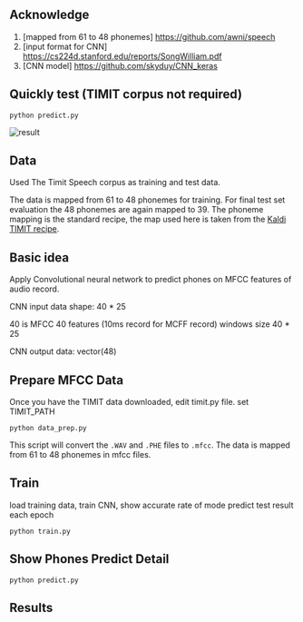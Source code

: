 ## Acknowledge
1. [mapped from 61 to 48 phonemes] https://github.com/awni/speech
2. [input format for CNN] https://cs224d.stanford.edu/reports/SongWilliam.pdf
3. [CNN model] https://github.com/skyduy/CNN_keras



## Quickly test (TIMIT corpus not required)

```
python predict.py
```

![result](https://github.com/yousongzhang/summer2019_cnn_for_phone_recognition/blob/master/result.png)

## Data

Used The Timit Speech corpus as training and test data.

The data is mapped from 61 to 48 phonemes for training. For final test set
evaluation the 48 phonemes are again mapped to 39. The phoneme mapping is the
standard recipe, the map used here is taken from the [Kaldi TIMIT recipe].



## Basic idea
Apply Convolutional neural network to predict phones on MFCC features of audio record.

CNN input data shape: 40 * 25

40 is MFCC 40 features  (10ms record for MCFF record)
windows size 40 * 25

CNN output data: vector(48)


## Prepare MFCC Data

Once you have the TIMIT data downloaded, edit timit.py file. set TIMIT_PATH

```
python data_prep.py
```

This script will convert the `.WAV` and `.PHE` files to `.mfcc`. The data is mapped from 61 to 48 phonemes in mfcc files.






## Train

load training data, train CNN, show accurate rate of mode predict test result each epoch


```
python train.py
```

## Show Phones Predict Detail

```
python predict.py
```


## Results





[Kaldi TIMIT recipe]: https://github.com/kaldi-asr/kaldi/blob/master/egs/timit/s5/conf/phones.60-48-39.map
